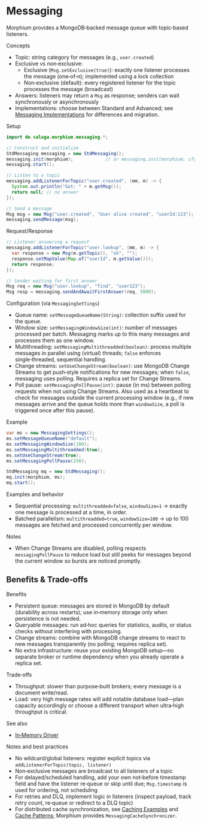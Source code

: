 # Messaging

Morphium provides a MongoDB‑backed message queue with topic‑based listeners.

Concepts

- Topic: string category for messages (e.g., `user.created`)
- Exclusive vs non‑exclusive:
  - Exclusive (`Msg.setExclusive(true)`): exactly one listener processes the message (one‑of‑n); implemented using a lock collection
  - Non‑exclusive (default): every registered listener for the topic processes the message (broadcast)
- Answers: listeners may return a `Msg` as response; senders can wait synchronously or asynchronously
- Implementations: choose between Standard and Advanced; see [Messaging Implementations](./howtos/messaging-implementations.md) for differences and migration.

Setup
```java
import de.caluga.morphium.messaging.*;

// Construct and initialize
StdMessaging messaging = new StdMessaging();
messaging.init(morphium);            // or messaging.init(morphium, cfg.messagingSettings())
messaging.start();

// Listen to a topic
messaging.addListenerForTopic("user.created", (mm, m) -> {
  System.out.println("Got: " + m.getMsg());
  return null; // no answer
});

// Send a message
Msg msg = new Msg("user.created", "User alice created", "userId:123");
messaging.sendMessage(msg);
```

Request/Response
```java
// Listener answering a request
messaging.addListenerForTopic("user.lookup", (mm, m) -> {
  var response = new Msg(m.getTopic(), "ok", "");
  response.setMapValue(Map.of("userId", m.getValue()));
  return response;
});

// Sender waiting for first answer
Msg req = new Msg("user.lookup", "find", "user123");
Msg resp = messaging.sendAndAwaitFirstAnswer(req, 5000);
```

Configuration (via `MessagingSettings`)

- Queue name: `setMessageQueueName(String)`: collection suffix used for the queue.
- Window size: `setMessagingWindowSize(int)`: number of messages processed per batch. Messaging marks up to this many messages and processes them as one window.
- Multithreading: `setMessagingMultithreadded(boolean)`: process multiple messages in parallel using (virtual) threads; `false` enforces single‑threaded, sequential handling.
- Change streams: `setUseChangeStream(boolean)`: use MongoDB Change Streams to get push‑style notifications for new messages; when `false`, messaging uses polling. Requires a replica set for Change Streams.
- Poll pause: `setMessagingPollPause(int)`: pause (in ms) between polling requests when not using Change Streams. Also used as a heartbeat to check for messages outside the current processing window (e.g., if new messages arrive and the queue holds more than `windowSize`, a poll is triggered once after this pause).

Example
```java
var ms = new MessagingSettings();
ms.setMessageQueueName("default");
ms.setMessagingWindowSize(100);
ms.setMessagingMultithreadded(true);
ms.setUseChangeStream(true);
ms.setMessagingPollPause(250);

StdMessaging mq = new StdMessaging();
mq.init(morphium, ms);
mq.start();
```

Examples and behavior

- Sequential processing: `multithreadded=false`, `windowSize=1` → exactly one message is processed at a time, in order.
- Batched parallelism: `multithreadded=true`, `windowSize=100` → up to 100 messages are fetched and processed concurrently per window.

Notes

- When Change Streams are disabled, polling respects `messagingPollPause` to reduce load but still peeks for messages beyond the current window so bursts are noticed promptly.


## Benefits & Trade‑offs

Benefits

- Persistent queue: messages are stored in MongoDB by default (durability across restarts); use in‑memory storage only when persistence is not needed.
- Queryable messages: run ad‑hoc queries for statistics, audits, or status checks without interfering with processing.
- Change streams: combine with MongoDB change streams to react to new messages transparently (no polling; requires replica set).
- No extra infrastructure: reuse your existing MongoDB setup—no separate broker or runtime dependency when you already operate a replica set.

Trade‑offs

- Throughput: slower than purpose‑built brokers; every message is a document write/read.
- Load: very high message rates will add notable database load—plan capacity accordingly or choose a different transport when ultra‑high throughput is critical.

See also

- [In‑Memory Driver](./howtos/inmemory-driver.md)


Notes and best practices

- No wildcard/global listeners: register explicit topics via `addListenerForTopic(topic, listener)`
- Non‑exclusive messages are broadcast to all listeners of a topic
- For delayed/scheduled handling, add your own not‑before timestamp field and have the listener re‑queue or skip until due; `Msg.timestamp` is used for ordering, not scheduling
- For retries and DLQ, implement logic in listeners (inspect payload, track retry count, re‑queue or redirect to a DLQ topic)
- For distributed cache synchronization, see [Caching Examples](./howtos/caching-examples.md) and [Cache Patterns](./howtos/cache-patterns.md); Morphium provides `MessagingCacheSynchronizer`.
